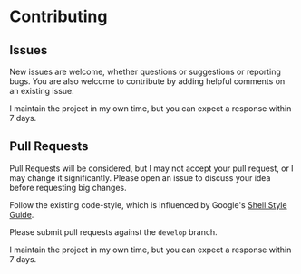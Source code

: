 # Contributing

## Issues

New issues are welcome, whether questions or suggestions or reporting bugs.
You are also welcome to contribute by adding helpful comments on an existing issue.

I maintain the project in my own time, but you can expect a response within 7 days.

## Pull Requests

Pull Requests will be considered, but I may not accept your pull request, or I may change it significantly.
Please open an issue to discuss your idea before requesting big changes.

Follow the existing code-style, which is influenced by Google's [Shell Style Guide](https://google.github.io/styleguide/shell.xml).

Please submit pull requests against the `develop` branch.

I maintain the project in my own time, but you can expect a response within 7 days.
